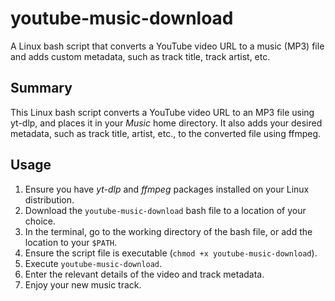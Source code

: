 # youtube-music-download
A Linux bash script that converts a YouTube video URL to a music (MP3) file and adds custom metadata, such as track title, track artist, etc.

## Summary
This Linux bash script converts a YouTube video URL to an MP3 file using yt-dlp, and places it in your _Music_ home directory. It also adds your desired metadata, such as track title, artist, etc., to the converted file using ffmpeg.

## Usage
1. Ensure you have _yt-dlp_ and _ffmpeg_ packages installed on your Linux distribution.
2. Download the `youtube-music-download` bash file to a location of your choice.
3. In the terminal, go to the working directory of the bash file, or add the location to your `$PATH`.
4. Ensure the script file is executable (`chmod +x youtube-music-download`).
5. Execute `youtube-music-download`.
6. Enter the relevant details of the video and track metadata.
7. Enjoy your new music track.
